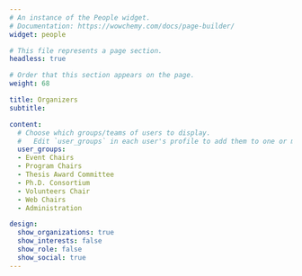 ```yaml
---
# An instance of the People widget.
# Documentation: https://wowchemy.com/docs/page-builder/
widget: people

# This file represents a page section.
headless: true

# Order that this section appears on the page.
weight: 68

title: Organizers
subtitle:

content:
  # Choose which groups/teams of users to display.
  #   Edit `user_groups` in each user's profile to add them to one or more of these groups.
  user_groups:
  - Event Chairs
  - Program Chairs
  - Thesis Award Committee
  - Ph.D. Consortium
  - Volunteers Chair
  - Web Chairs
  - Administration

design:
  show_organizations: true
  show_interests: false
  show_role: false
  show_social: true
---
```


<!-- **Program Committee**
 --><!-- todo deve andare in fondo -->
